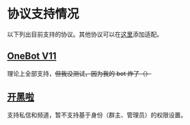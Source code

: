# 协议支持情况

以下列出目前支持的协议。其他协议可以在[这里](../nonebot_plugin_flexperm/adapters.py)添加适配。

## [OneBot V11](https://onebot.adapters.nonebot.dev/)

理论上全部支持，~~但我没测试，因为我的 bot 炸了（）~~

## [开黑啦](https://github.com/Tian-que/nonebot-adapter-kaiheila)

支持私信和频道，暂不支持基于身份（群主、管理员）的权限设置。
